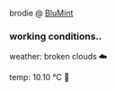 brodie @ [BluMint](https://www.linkedin.com/company/blumint-io/)

<!--weather_start-->
### working conditions..

weather: broken clouds ☁️

temp: 10.10 °C 👕

<!--weather_end-->
